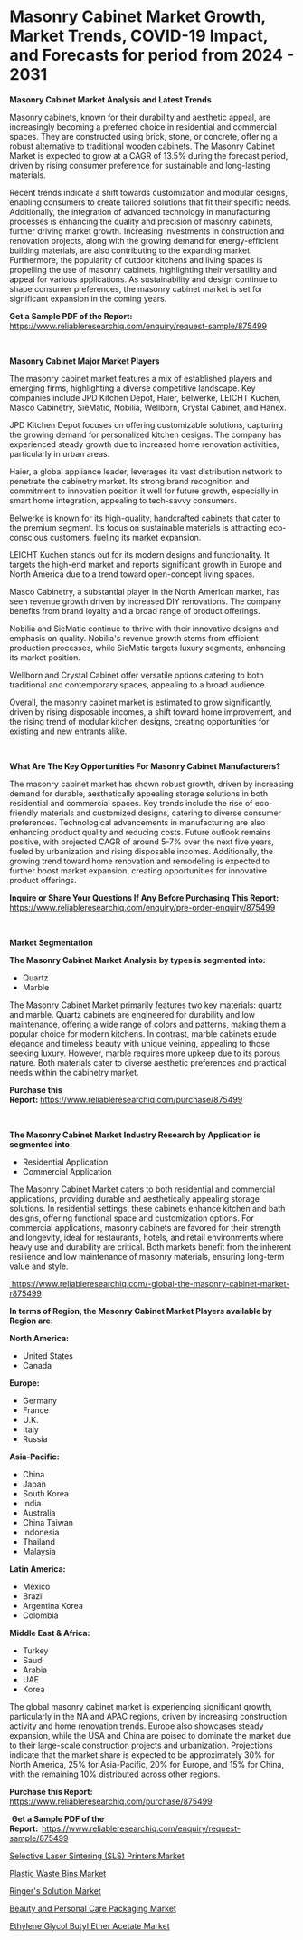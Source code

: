 <p><h1>Masonry Cabinet Market Growth, Market Trends, COVID-19 Impact, and Forecasts for period from 2024 - 2031</h1></p><p><strong>Masonry Cabinet Market Analysis and Latest Trends</strong></p>
<p><p>Masonry cabinets, known for their durability and aesthetic appeal, are increasingly becoming a preferred choice in residential and commercial spaces. They are constructed using brick, stone, or concrete, offering a robust alternative to traditional wooden cabinets. The Masonry Cabinet Market is expected to grow at a CAGR of 13.5% during the forecast period, driven by rising consumer preference for sustainable and long-lasting materials.</p><p>Recent trends indicate a shift towards customization and modular designs, enabling consumers to create tailored solutions that fit their specific needs. Additionally, the integration of advanced technology in manufacturing processes is enhancing the quality and precision of masonry cabinets, further driving market growth. Increasing investments in construction and renovation projects, along with the growing demand for energy-efficient building materials, are also contributing to the expanding market. Furthermore, the popularity of outdoor kitchens and living spaces is propelling the use of masonry cabinets, highlighting their versatility and appeal for various applications. As sustainability and design continue to shape consumer preferences, the masonry cabinet market is set for significant expansion in the coming years.</p></p>
<p><strong>Get a Sample PDF of the Report:&nbsp;</strong> <a href="https://www.reliableresearchiq.com/enquiry/request-sample/875499?utm_campaign=1094&utm_medium=2&utm_source=Github&utm_content=ia&utm_term=03122024&utm_id=masonry-cabinet">https://www.reliableresearchiq.com/enquiry/request-sample/875499</a></p>
<p>&nbsp;</p>
<p><strong>Masonry Cabinet Major Market Players</strong></p>
<p><p>The masonry cabinet market features a mix of established players and emerging firms, highlighting a diverse competitive landscape. Key companies include JPD Kitchen Depot, Haier, Belwerke, LEICHT Kuchen, Masco Cabinetry, SieMatic, Nobilia, Wellborn, Crystal Cabinet, and Hanex.</p><p>JPD Kitchen Depot focuses on offering customizable solutions, capturing the growing demand for personalized kitchen designs. The company has experienced steady growth due to increased home renovation activities, particularly in urban areas.</p><p>Haier, a global appliance leader, leverages its vast distribution network to penetrate the cabinetry market. Its strong brand recognition and commitment to innovation position it well for future growth, especially in smart home integration, appealing to tech-savvy consumers.</p><p>Belwerke is known for its high-quality, handcrafted cabinets that cater to the premium segment. Its focus on sustainable materials is attracting eco-conscious customers, fueling its market expansion.</p><p>LEICHT Kuchen stands out for its modern designs and functionality. It targets the high-end market and reports significant growth in Europe and North America due to a trend toward open-concept living spaces.</p><p>Masco Cabinetry, a substantial player in the North American market, has seen revenue growth driven by increased DIY renovations. The company benefits from brand loyalty and a broad range of product offerings.</p><p>Nobilia and SieMatic continue to thrive with their innovative designs and emphasis on quality. Nobilia's revenue growth stems from efficient production processes, while SieMatic targets luxury segments, enhancing its market position.</p><p>Wellborn and Crystal Cabinet offer versatile options catering to both traditional and contemporary spaces, appealing to a broad audience.</p><p>Overall, the masonry cabinet market is estimated to grow significantly, driven by rising disposable incomes, a shift toward home improvement, and the rising trend of modular kitchen designs, creating opportunities for existing and new entrants alike.</p></p>
<p>&nbsp;</p>
<p><strong>What Are The Key Opportunities For Masonry Cabinet Manufacturers?</strong></p>
<p><p>The masonry cabinet market has shown robust growth, driven by increasing demand for durable, aesthetically appealing storage solutions in both residential and commercial spaces. Key trends include the rise of eco-friendly materials and customized designs, catering to diverse consumer preferences. Technological advancements in manufacturing are also enhancing product quality and reducing costs. Future outlook remains positive, with projected CAGR of around 5-7% over the next five years, fueled by urbanization and rising disposable incomes. Additionally, the growing trend toward home renovation and remodeling is expected to further boost market expansion, creating opportunities for innovative product offerings.</p></p>
<p><strong>Inquire or Share Your Questions If Any Before Purchasing This Report:</strong> <a href="https://www.reliableresearchiq.com/enquiry/pre-order-enquiry/875499?utm_campaign=1094&utm_medium=2&utm_source=Github&utm_content=ia&utm_term=03122024&utm_id=masonry-cabinet">https://www.reliableresearchiq.com/enquiry/pre-order-enquiry/875499</a></p>
<p>&nbsp;</p>
<p><strong>Market Segmentation</strong></p>
<p><strong>The Masonry Cabinet Market Analysis by types is segmented into:</strong></p>
<p><ul><li>Quartz</li><li>Marble</li></ul></p>
<p><p>The Masonry Cabinet Market primarily features two key materials: quartz and marble. Quartz cabinets are engineered for durability and low maintenance, offering a wide range of colors and patterns, making them a popular choice for modern kitchens. In contrast, marble cabinets exude elegance and timeless beauty with unique veining, appealing to those seeking luxury. However, marble requires more upkeep due to its porous nature. Both materials cater to diverse aesthetic preferences and practical needs within the cabinetry market.</p></p>
<p><strong>Purchase this Report:&nbsp;</strong><a href="https://www.reliableresearchiq.com/purchase/875499?utm_campaign=1094&utm_medium=2&utm_source=Github&utm_content=ia&utm_term=03122024&utm_id=masonry-cabinet">https://www.reliableresearchiq.com/purchase/875499</a></p>
<p>&nbsp;</p>
<p><strong>The Masonry Cabinet Market Industry Research by Application is segmented into:</strong></p>
<p><ul><li>Residential Application</li><li>Commercial Application</li></ul></p>
<p><p>The Masonry Cabinet Market caters to both residential and commercial applications, providing durable and aesthetically appealing storage solutions. In residential settings, these cabinets enhance kitchen and bath designs, offering functional space and customization options. For commercial applications, masonry cabinets are favored for their strength and longevity, ideal for restaurants, hotels, and retail environments where heavy use and durability are critical. Both markets benefit from the inherent resilience and low maintenance of masonry materials, ensuring long-term value and style.</p></p>
<p><a href="https://www.reliableresearchiq.com/-global-the-masonry-cabinet-market-r875499?utm_campaign=1094&utm_medium=2&utm_source=Github&utm_content=ia&utm_term=03122024&utm_id=masonry-cabinet">&nbsp;https://www.reliableresearchiq.com/-global-the-masonry-cabinet-market-r875499</a></p>
<p><strong>In terms of Region, the Masonry Cabinet Market Players available by Region are:</strong></p>
<p>
    <p> <strong> North America: </strong>
        <ul>
            <li>United States</li>
            <li>Canada</li>
        </ul>
        </p> 
    <p> <strong> Europe: </strong>
        <ul>
            <li>Germany</li>
            <li>France</li>
            <li>U.K.</li>
            <li>Italy</li>
            <li>Russia</li>
        </ul>
        </p> 
    <p> <strong> Asia-Pacific: </strong>
        <ul>
            <li>China</li>
            <li>Japan</li>
            <li>South Korea</li>
            <li>India</li>
            <li>Australia</li>
            <li>China Taiwan</li>
            <li>Indonesia</li>
            <li>Thailand</li>
            <li>Malaysia</li>
        </ul>
        </p> 
    <p> <strong> Latin America: </strong>
        <ul>
            <li>Mexico</li>
            <li>Brazil</li>
            <li>Argentina Korea</li>
            <li>Colombia</li>
        </ul>
        </p> 
    <p> <strong> Middle East & Africa: </strong>
        <ul>
            <li>Turkey</li>
            <li>Saudi</li>
            <li>Arabia</li>
            <li>UAE</li>
            <li>Korea</li>
        </ul>
    </p>
    </p>
<p><p>The global masonry cabinet market is experiencing significant growth, particularly in the NA and APAC regions, driven by increasing construction activity and home renovation trends. Europe also showcases steady expansion, while the USA and China are poised to dominate the market due to their large-scale construction projects and urbanization. Projections indicate that the market share is expected to be approximately 30% for North America, 25% for Asia-Pacific, 20% for Europe, and 15% for China, with the remaining 10% distributed across other regions.</p></p>
<p><strong>Purchase this Report: </strong><a href="https://www.reliableresearchiq.com/purchase/875499?utm_campaign=1094&utm_medium=2&utm_source=Github&utm_content=ia&utm_term=03122024&utm_id=masonry-cabinet">https://www.reliableresearchiq.com/purchase/875499</a></p>
<p>&nbsp;<strong>Get a Sample PDF of the Report:&nbsp;&nbsp;</strong><a href="https://www.reliableresearchiq.com/enquiry/request-sample/875499?utm_campaign=1094&utm_medium=2&utm_source=Github&utm_content=ia&utm_term=03122024&utm_id=masonry-cabinet">https://www.reliableresearchiq.com/enquiry/request-sample/875499</a></p>
<p><strong></strong></p>
<p><p><a href="https://issuu.com/reportprime-2/docs/selective-laser-sintering-sls-printers-market-size?utm_campaign=1094&utm_medium=2&utm_source=Github&utm_content=ia&utm_term=03122024&utm_id=masonry-cabinet">Selective Laser Sintering (SLS) Printers Market</a></p><p><a href="https://www.linkedin.com/pulse/global-plastic-waste-bins-market-product-types-applications-hksic?utm_campaign=1094&utm_medium=2&utm_source=Github&utm_content=ia&utm_term=03122024&utm_id=masonry-cabinet">Plastic Waste Bins Market</a></p><p><a href="https://issuu.com/reportprime-2/docs/ringers-solution-market-size-2030.p_bcb4097d875c37?utm_campaign=1094&utm_medium=2&utm_source=Github&utm_content=ia&utm_term=03122024&utm_id=masonry-cabinet">Ringer's Solution Market</a></p><p><a href="https://www.linkedin.com/pulse/in-depth-analysis-beauty-personal-care-packaging-market-j81qc?utm_campaign=1094&utm_medium=2&utm_source=Github&utm_content=ia&utm_term=03122024&utm_id=masonry-cabinet">Beauty and Personal Care Packaging Market</a></p><p><a href="https://www.linkedin.com/pulse/understanding-ethylene-glycol-butyl-ether-acetate-azk6e?utm_campaign=1094&utm_medium=2&utm_source=Github&utm_content=ia&utm_term=03122024&utm_id=masonry-cabinet">Ethylene Glycol Butyl Ether Acetate Market</a></p></p>